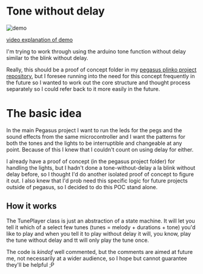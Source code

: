 # Tone without delay

![demo](readme_attachments/demo.gif)

[video explanation of demo](https://vimeo.com/343229038)

I'm trying to work through using the arduino tone function without delay similar to the blink without delay.

Really, this should be a proof of concept folder in my [pegasus plinko project repository](https://github.com/chris-schmitz/pegasus), but I foresee running into the need for this concept frequently in the future so I wanted to work out the core structure and thought process separately so I could refer back to it more easily in the future.

# The basic idea

In the main Pegasus project I want to run the leds for the pegs and the sound effects from the same microcontroller and I want the patterns for both the tones and the lights to be interruptible and changeable at any point. Because of this I knew that I couldn't count on using delay for either.

I already have a proof of concept (in the pegasus project folder) for handling the lights, but I hadn't done a tone-without-delay a la blink without delay before, so I thought I'd do another isolated proof of concept to figure it out. I also knew that I'd prob need this specific logic for future projects outside of pegasus, so I decided to do this POC stand alone.

## How it works

The TunePlayer class is just an abstraction of a state machine. It will let you tell it which of a select few tunes (tunes = melody + durations + tone) you'd like to play and when you tell it to play without delay it will, you know, play the tune without delay and tt will only play the tune once.

The code is _kindof_ well commented, but the comments are aimed at future me, not necessarily at a wider audience, so I hope but cannot guarantee they'll be helpful ;P
